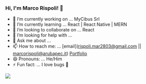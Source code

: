 ### Hi, I'm Marco Rispoli! 👋

- 🔭 I’m currently working on ... MyCibus Srl
- 🌱 I’m currently learning ... React | React Native | MERN
- 👯 I’m looking to collaborate on ... React
- 🤔 I’m looking for help with ... 
- 💬 Ask me about ... 
- 📫 How to reach me: ... [email](rispoli.mar2803@gmail.com || marcorispoli@arubapec.it) [Portfolio](https://mr2803.github.io/mr-portfolio/contact.html)
- 😄 Pronouns: ... He/Him
- ⚡ Fun fact: ... I love bugs 🐛

<img src="https://github-readme-stats.vercel.app/api?username=mr2803&&show_icons=true&title_color=ffffff&icon_color=ffa500&text_color=daf7dc&bg_color=151515" />
